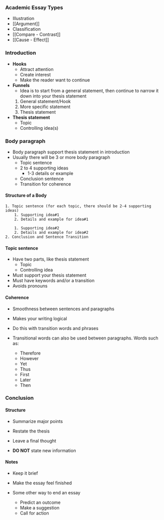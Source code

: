 ### Academic Essay Types

- Illustration
- [[Argument]]
- Classification
- [[Compare - Contrast]]
- [[Cause - Effect]]

### Introduction

- **Hooks**
  - Attract attention
  - Create interest
  - Make the reader want to continue
- **Funnels**
  - Idea is to start from a general statement, then continue to narrow it down into your thesis statement
  1.  General statement/Hook
  2.  More specific statement
  3.  Thesis statement
- **Thesis statement**
  - Topic
  - Controlling idea(s)

### Body paragraph

- Body paragraph support thesis statement in introduction
- Usually there will be 3 or more body paragraph
  - Topic sentence
  - 2 to 4 supporting ideas
    - 1-3 details or example
  - Conclusion sentence
  - Transition for coherence

#### Structure of a Body

    1. Topic sentence (for each topic, there should be 2-4 supporting ideas)
    	1. Supporting idea#1
    	2. Details and example for idea#1

    	1. Supporting idea#2
    	2. Details and example for idea#2
    2. Conclusion and Sentence Transition

#### Topic sentence

- Have two parts, like thesis statement
  - Topic
  - Controlling idea
- Must support your thesis statement
- Must have keywords and/or a transition
- Avoids pronouns

#### Coherence

- Smoothness between sentences and paragraphs
- Makes your writing logical
- Do this with transition words and phrases

- Transitional words can also be used between paragraphs. Words such as:
  - Therefore
  - However
  - Yet
  - Thus
  - First
  - Later
  - Then

### Conclusion

#### Structure

- Summarize major points
- Restate the thesis
- Leave a final thought

- **DO NOT** state new information

#### Notes

- Keep it brief
- Make the essay feel finished

- Some other way to end an essay
  - Predict an outcome
  - Make a suggestion
  - Call for action
